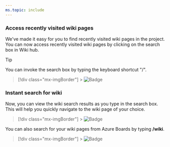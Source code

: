 ```yaml
---
ms.topic: include
---
```


### Access recently visited wiki pages

We've made it easy for you to find recently visited wiki pages in the project. You can now access recently visited wiki pages by clicking on the search box in Wiki hub.

> [!Tip]
> You can invoke the search box by typing the keyboard shortcut "/".

> [!div class="mx-imgBorder"] > ![Badge](../../media/159_08.png)

### Instant search for wiki

Now, you can view the wiki search results as you type in the search box. This will help you quickly navigate to the wiki page of your choice.

> [!div class="mx-imgBorder"] > ![Badge](../../media/159_09.png)

You can also search for your wiki pages from Azure Boards by typing **/wiki**.

> [!div class="mx-imgBorder"] > ![Badge](../../media/159_10.png)
